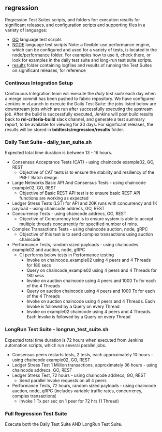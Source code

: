 ## regression
Regression Test Suites scripts, and folders for: execution results for significant releases, and
configuration scripts and supporting files in a variety of languages: 

- [GO](https://github.com/hyperledger/fabric/bddtests/regression/go) language test scripts 
- [NODE](https://github.com/hyperledger/fabric/bddtests/regression/node) language test scripts 
Note: a flexible-use performance engine, which can be configured and used for a variety of tests, is located in the 
[node/performance](https://github.com/hyperledger/fabric/bddtests/regression/node/performance) folder.
For examples how to use it, check there, or look for examples in the daily test suite and long-run test suite scripts.
- [results](https://github.com/hyperledger/fabric/bddtests/regression/results) folder containing
logfiles and results of running the Test Suites on significant releases, for reference


### Continous Integration Setup

Continuous Integration team will execute the *daily test suite* each day when a merge commit has been pushed to fabric repository.
We have configured Jenkins in vLaunch to execute the Daily Test Suite:
the jobs listed below are downstream jobs which are run after successfully executing the upstream job.
After the build is successfully executed, Jenkins will post build results back to **rel-criteria-build** slack channel,
and generate a test summary report, to be available for viewing for 30 days.
For significant releases, the results will be stored in **bddtests/regression/results** folder.


### Daily Test Suite - daily_test_suite.sh
Expected total time duration is between 13 - 16 hours.

* Consensus Acceptance Tests (CAT) - using chaincode example02, GO, REST
   - Objective of CAT tests is to ensure the stability and resiliency of the PBFT Batch design.
* Large Networks Basic API And Consensus Tests - using chaincode example02, GO, REST
   - Objective of Basic REST API test is to ensure basic REST API functions are working as expected
* Ledger Stress Tests (LST) for API and 20K runs with concurrency and 1K payload - using chaincode addrecs, GO, REST
* Concurrency Tests - using chaincode addrecs, GO, REST
   -  Objective of Concurrency test is to ensure system is able to accept multiple threads concurrently for specified number of mins.
* Complex Transactions Tests - using chaincode auction, node, gRPC
   -  Objective of this test is to send complex transactions using auction chaincode
* Performance Tests, random sized payloads - using chaincodes example02 and auction, node, gRPC
   - CI performs below tests in Performance testing
     * Invoke on chaincode_example02 using 4 peers and 4 Threads for 180 secs
     * Query on chaincode_example02 using 4 peers and 4 Threads for 180 secs
     * Invoke on auction chaincode using 4 peers and 1000 Tx for each of the 4 Threads 
     * Query on auction chaincode using 4 peers and 1000 Tx for each of the 4 Threads
     * Invoke on auction chaincode using 4 peers and 4 Threads. Each Invoke is followed by a Query on every Thread
     * Invoke on example02 chaincode using 4 peers and 4 Threads. Each Invoke is followed by a Query on every Thread


### LongRun Test Suite - longrun_test_suite.sh
Expected total time duration is 72 hours when executed from Jenkins automation scripts,
which run several parallel jobs.

* Consensus peers restarts tests, 2 tests, each approximately 10 hours - using chaincode example02, GO, REST
* Ledger Stress Test 1 Million transactions, approximately 36 hours - using chaincode addrecs, GO, REST
* Ledger Stress Test, 72 hours - using chaincode addrecs, GO, REST
  - Send parallel Invoke requests on all 4 peers
* Performance Tests, 72 hours, random sized payloads - using chaincode auction, node, gRPC
  (includes variable traffic rates, concurrency, complex transactions)
  - Invoke 1 Tx per sec on 1 peer for 72 hrs (1 Thread)


### Full Regression Test Suite
Execute both the Daily Test Suite AND LongRun Test Suite.

